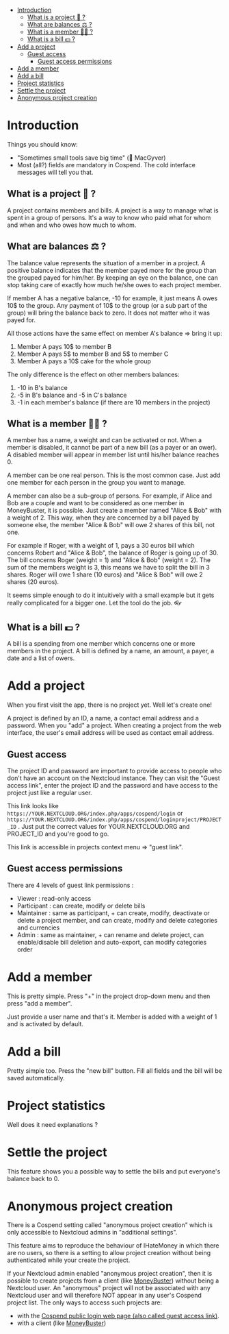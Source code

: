 * [Introduction](#s1)
  * [What is a project :paperclip: ?](#s1-1)
  * [What are balances :balance_scale: ?](#s1-2)
  * [What is a member :ok_woman: ?](#s1-3)
  * [What is a bill :dollar: ?](#s1-4)
* [Add a project](#s2)
  * [Guest access](#s2-1)
    * [Guest access permissions](#s2-1-1)
* [Add a member](#s3)
* [Add a bill](#s4)
* [Project statistics](#s5)
* [Settle the project](#s6)
* [Anonymous project creation](#s7)

# <a id='s1' />Introduction

Things you should know:

* "Sometimes small tools save big time" (:blond_haired_person: MacGyver)
* Most (all?) fields are mandatory in Cospend. The cold interface messages will tell you that.

## <a id='s1-1' />What is a project :paperclip: ?

A project contains members and bills. A project is a way to manage what is spent in a group of persons. It's a way to know who paid what for whom and when and who owes how much to whom.

## <a id='s1-2' />What are balances :balance_scale: ?

The balance value represents the situation of a member in a project. A positive balance indicates that the member payed more for the group than the grouped payed for him/her. By keeping an eye on the balance, one can stop taking care of exactly how much he/she owes to each project member.

If member A has a negative balance, -10 for example, it just means A owes 10$ to the group. Any payment of 10$ to the group (or a sub part of the group) will bring the balance back to zero. It does not matter who it was payed for.

All those actions have the same effect on member A's balance => bring it up:

1. Member A pays 10$ to member B
2. Member A pays 5$ to member B and 5$ to member C
3. Member A pays a 10$ cake for the whole group

The only difference is the effect on other members balances:

1. -10 in B's balance
2. -5 in B's balance and -5 in C's balance
3. -1 in each member's balance (if there are 10 members in the project)

## <a id='s1-3' />What is a member :ok_woman: ?

A member has a name, a weight and can be activated or not. When a member is disabled, it cannot be part of a new bill (as a payer or an ower). A disabled member will appear in member list until his/her balance reaches 0.

A member can be one real person. This is the most common case. Just add one member for each person in the group you want to manage.

A member can also be a sub-group of persons. For example, if Alice and Bob are a couple and want to be considered as one member in MoneyBuster, it is possible. Just create a member named "Alice & Bob" with a weight of 2. This way, when they are concerned by a bill payed by someone else, the member "Alice & Bob" will owe 2 shares of this bill, not one.

For example if Roger, with a weight of 1, pays a 30 euros bill which concerns Robert and "Alice & Bob", the balance of Roger is going up of 30. The bill concerns Roger (weight = 1) and "Alice & Bob" (weight = 2). The sum of the members weight is 3, this means we have to split the bill in 3 shares. Roger will owe 1 share (10 euros) and "Alice & Bob" will owe 2 shares (20 euros).

It seems simple enough to do it intuitively with a small example but it gets really complicated for a bigger one. Let the tool do the job. :eyeglasses:

## <a id='s1-4' />What is a bill :dollar: ?

A bill is a spending from one member which concerns one or more members in the project. A bill is defined by a name, an amount, a payer, a date and a list of owers.

# <a id='s2' />Add a project

When you first visit the app, there is no project yet. Well let's create one!

A project is defined by an ID, a name, a contact email address and a password. When you "add" a project. When creating a project from the web interface, the user's email address will be used as contact email address.

## <a id='s2-1' />Guest access

The project ID and password are important to provide access to people who don't have an account on the Nextcloud instance. They can visit the "Guest access link", enter the project ID and the password and have access to the project just like a regular user.

This link looks like `https://YOUR.NEXTCLOUD.ORG/index.php/apps/cospend/login` or `https://YOUR.NEXTCLOUD.ORG/index.php/apps/cospend/loginproject/PROJECT_ID` . Just put the correct values for YOUR.NEXTCLOUD.ORG and PROJECT_ID and you're good to go.

This link is accessible in projects context menu => "guest link".

## <a id='s2-1-1' />Guest access permissions

There are 4 levels of guest link permissions : 

* Viewer : read-only access
* Participant : can create, modify or delete bills
* Maintainer : same as participant, + can create, modify, deactivate or delete a project member, and can create, modify and delete categories and currencies
* Admin : same as maintainer, + can rename and delete project, can enable/disable bill deletion and auto-export, can modify categories order

# <a id='s3' />Add a member

This is pretty simple. Press "+" in the project drop-down menu and then press "add a member".

Just provide a user name and that's it. Member is added with a weight of 1 and is activated by default.

# <a id='s4' />Add a bill

Pretty simple too. Press the "new bill" button. Fill all fields and the bill will be saved automatically.

# <a id='s5' />Project statistics

Well does it need explanations ?

# <a id='s6' />Settle the project

This feature shows you a possible way to settle the bills and put everyone's balance back to 0.

# <a id='s7' />Anonymous project creation

There is a Cospend setting called "anonymous project creation" which is only accessible to Nextcloud admins in "additional settings".

This feature aims to reproduce the behaviour of IHateMoney in which there are no users, so there is a setting to allow project creation without being authenticated while your create the project.

If your Nextcloud admin enabled "anonymous project creation", then it is possible to create projects from a client (like [MoneyBuster](https://gitlab.com/eneiluj/moneybuster)) without being a Nextcloud user. An "anonymous" project will not be associated with any Nextcloud user and will therefore NOT appear in any user's Cospend project list. The only ways to access such projects are:

* with the [Cospend public login web page (also called guest access link)](#guest-access).
* with a client (like [MoneyBuster](https://gitlab.com/eneiluj/moneybuster))
